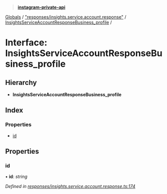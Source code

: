 > **[instagram-private-api](../README.md)**

[Globals](../README.md) / ["responses/insights.service.account.response"](../modules/_responses_insights_service_account_response_.md) / [InsightsServiceAccountResponseBusiness_profile](_responses_insights_service_account_response_.insightsserviceaccountresponsebusiness_profile.md) /

# Interface: InsightsServiceAccountResponseBusiness_profile

## Hierarchy

* **InsightsServiceAccountResponseBusiness_profile**

## Index

### Properties

* [id](_responses_insights_service_account_response_.insightsserviceaccountresponsebusiness_profile.md#id)

## Properties

###  id

• **id**: *string*

*Defined in [responses/insights.service.account.response.ts:174](https://github.com/dilame/instagram-private-api/blob/3e16058/src/responses/insights.service.account.response.ts#L174)*
